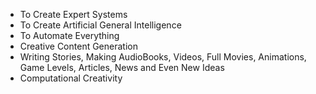 - To Create Expert Systems
- To Create Artificial General Intelligence
- To Automate Everything
- Creative Content Generation 
- Writing Stories, Making AudioBooks, Videos, Full Movies, Animations, Game Levels, Articles, News and Even New Ideas
- Computational Creativity

